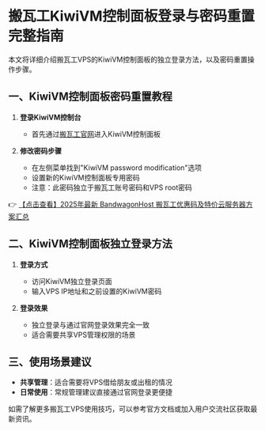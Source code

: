 # 搬瓦工KiwiVM控制面板登录与密码重置完整指南

本文将详细介绍搬瓦工VPS的KiwiVM控制面板的独立登录方法，以及密码重置操作步骤。

## 一、KiwiVM控制面板密码重置教程

1. **登录KiwiVM控制台**
   - 首先通过[搬瓦工官网](https://bit.ly/banwagon)进入KiwiVM控制面板

2. **修改密码步骤**
   - 在左侧菜单找到"KiwiVM password modification"选项
   - 设置新的KiwiVM控制面板专用密码
   - 注意：此密码独立于搬瓦工账号密码和VPS root密码

👉 [【点击查看】2025年最新 BandwagonHost 搬瓦工优惠码及特价云服务器方案汇总](https://bit.ly/banwagon)

## 二、KiwiVM控制面板独立登录方法

1. **登录方式**
   - 访问KiwiVM独立登录页面
   - 输入VPS IP地址和之前设置的KiwiVM密码

2. **登录效果**
   - 独立登录与通过官网登录效果完全一致
   - 适合需要共享VPS管理权限的场景

## 三、使用场景建议

- **共享管理**：适合需要将VPS借给朋友或出租的情况
- **日常使用**：常规管理建议直接通过官网登录更便捷

如需了解更多搬瓦工VPS使用技巧，可以参考官方文档或加入用户交流社区获取最新资讯。